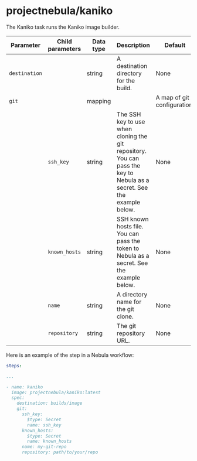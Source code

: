 # projectnebula/kaniko

The Kaniko task runs the Kaniko image builder.

| Parameter | Child parameters | Data type | Description | Default | Required |
|-----------|------------------|-----------|-------------|---------|----------|
| `destination` || string | A destination directory for the build. | None | True |
| `git` || mapping |  | A map of git configuration. | None | False |
|| `ssh_key` | string | The SSH key to use when cloning the git repository. You can pass the key to Nebula as a secret. See the example below. | None | True |
|| `known_hosts` | string | SSH known hosts file. You can pass the token to Nebula as a secret. See the example below. | None | True |
|| `name` | string | A directory name for the git clone. | None | True |
|| `repository` | string | The git repository URL. | None | True |


Here is an example of the step in a Nebula workflow:

```YAML
steps:

...

- name: kaniko
  image: projectnebula/kaniko:latest
  spec:
    destination: builds/image
    git: 
      ssh_key:
        $type: Secret
        name: ssh_key
      known_hosts:
        $type: Secret
        name: known_hosts
      name: my-git-repo
      repository: path/to/your/repo
```